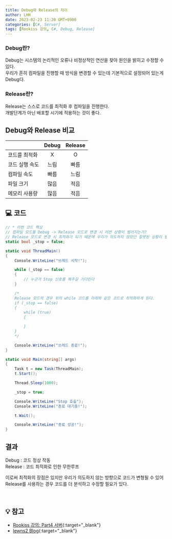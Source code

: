 ```yaml
---
title: Debug와 Release의 차이
author: LHH
date: 2023-02-23 11:20 GMT+0900
categories: [C#, Server]
tags: [Rookiss 강의, C#, Debug, Release]
---
```


### Debug란?
Debug는 시스템의 논리적인 오류나 비정상적인 연산을 찾아 원인을 밝히고 수정할 수 있다. <br>
우리가 흔히 컴파일을 진행할 때 방식을 변경할 수 있는데 기본적으로 설정되어 있는게 Debug다.

### Release란?
Release는 스스로 코드를 최적화 후 컴파일을 진행한다. <br>
개발단계가 아닌 배포할 시기에 적용하는 것이 좋다.

## Debug와 Release 비교

|               | Debug | Release |
|:--------------|:-----:|:-------:|
| 코드를 최적화  |  X    | O       |
| 코드 실행 속도 | 느림  | 빠름    |
| 컴파일 속도    | 빠름  | 느림    |
| 파일 크기      | 많음  | 적음    |
| 메모리 사용량  | 많음  | 적음    |

## 💻 코드
```cs
// * 이번 코드 핵심
// 컴파일 모드를 Debug -> Release 모드로 변경 시 어떤 상황이 벌어지는가?
// Release 모드로 변경 시 최적화가 되기 때문에 우리가 의도하지 않았던 잘못된 상황이 발생 할 수 있다.
static bool _stop = false;

static void ThreadMain()
{
    Console.WriteLine("쓰레드 시작!");

    while (_stop == false)
    {
        // 누군가 Stop 신호를 해주길 기다린다
    }

    /*
    Release 모드의 경우 위의 while 코드를 아래와 같은 코드로 최적화하게 된다.
    if (_stop == false)
    {
        while (true)
        {

        }
    }
    */

    Console.WriteLine("쓰레드 종료!");
}

static void Main(string[] args)
{
    Task t = new Task(ThreadMain);
    t.Start();

    Thread.Sleep(1000);

    _stop = true;

    Console.WriteLine("Stop 호출");
    Console.WriteLine("종료 대기중!");

    t.Wait();

    Console.WriteLine("종료 성공!");
}
```

## 결과
Debug : 코드 정상 작동 <br>
Release : 코드 최적화로 인한 무한루프 <br>

이로써 최적화의 장점은 있지만 우리가 의도하지 않는 방향으로 코드가 변형될 수 있어 Release를 사용하는 경우 코드를 더 분석하고 수정할 필요가 있다.

<br>

## 💡 참고
- [Rookiss 강의: Part4 서버](https://www.inflearn.com/course/%EC%9C%A0%EB%8B%88%ED%8B%B0-mmorpg-%EA%B0%9C%EB%B0%9C-part4){:target="_blank"}
- [lewns2 Blog](https://salon.tistory.com/19){:target="_blank"}